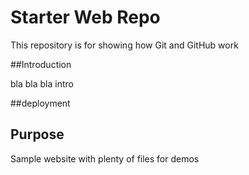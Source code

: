 # Starter Web Repo

This repository is for showing how Git and GitHub work

##Introduction

bla bla bla intro

##deployment

## Purpose

Sample website with plenty of files for demos